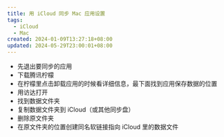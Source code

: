 ```yaml
---
title: 用 iCloud 同步 Mac 应用设置
tags:
  - iCloud
  - Mac
created: 2024-01-09T13:27:18+08:00
updated: 2024-05-29T23:00:01+08:00
---
```


- 先退出要同步的应用
- 下载腾讯柠檬
- 在柠檬里点击卸载应用的时候看详细信息，最下面找到应用保存数据的位置
- 用访达打开
- 找到数据文件夹
- 复制数据文件夹到 iCloud（或其他同步盘）
- 删除原文件夹
- 在原文件夹的位置创建同名软链接指向 iCloud 里的数据文件
